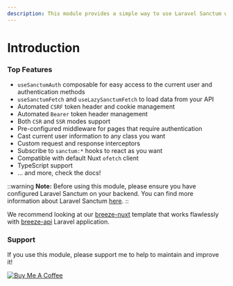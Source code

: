 ```yaml
---
description: This module provides a simple way to use Laravel Sanctum with Nuxt. SSR-ready!
---
```


# Introduction

### Top Features

* `useSanctumAuth` composable for easy access to the current user and authentication methods
* `useSanctumFetch` and `useLazySanctumFetch` to load data from your API
* Automated `CSRF` token header and cookie management
* Automated `Bearer` token header management
* Both `CSR` and `SSR` modes support
* Pre-configured middleware for pages that require authentication
* Cast current user information to any class you want
* Custom request and response interceptors
* Subscribe to `sanctum:*` hooks to react as you want
* Compatible with default Nuxt `ofetch` client
* TypeScript support
* ... and more, check the docs!

::warning
**Note:** Before using this module, please ensure you have configured Laravel Sanctum on your backend. You can find more information about Laravel Sanctum [here](https://laravel.com/docs/10.x/sanctum#spa-authentication).
::

We recommend looking at our [breeze-nuxt](advanced/breeze-nuxt-template.md) template that works flawlessly with [breeze-api](https://github.com/manchenkoff/breeze-api) Laravel application.

### Support

If you use this module, please support me to help to maintain and improve it!

[<img src="https://cdn.buymeacoffee.com/buttons/v2/default-green.png" alt="Buy Me A Coffee" data-size="original">](https://www.buymeacoffee.com/manchenkoff)
